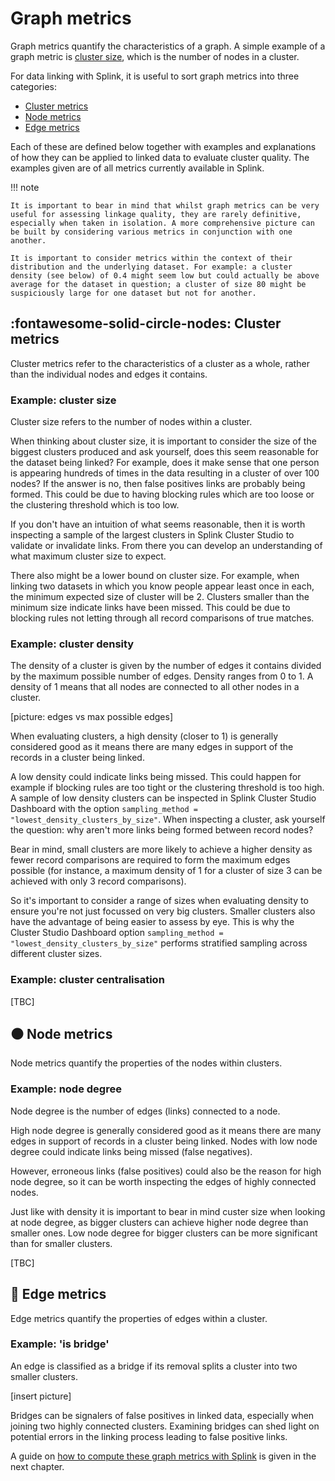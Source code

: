 # Graph metrics

Graph metrics quantify the characteristics of a graph. A simple example of a graph metric is [cluster size](), which is the number of nodes in a cluster.

For data linking with Splink, it is useful to sort graph metrics into three categories:

* [Cluster metrics]()
* [Node metrics]()
* [Edge metrics]()

Each of these are defined below together with examples and explanations of how they can be applied to linked data to evaluate cluster quality. The examples given are of all metrics currently available in Splink.

!!! note

    It is important to bear in mind that whilst graph metrics can be very useful for assessing linkage quality, they are rarely definitive, especially when taken in isolation. A more comprehensive picture can be built by considering various metrics in conjunction with one another.

    It is important to consider metrics within the context of their distribution and the underlying dataset. For example: a cluster density (see below) of 0.4 might seem low but could actually be above average for the dataset in question; a cluster of size 80 might be suspiciously large for one dataset but not for another.

## :fontawesome-solid-circle-nodes: Cluster metrics

Cluster metrics refer to the characteristics of a cluster as a whole, rather than the individual nodes and edges it contains.

### Example: cluster size

Cluster size refers to the number of nodes within a cluster.

When thinking about cluster size, it is important to consider the size of the biggest clusters produced and ask yourself, does this seem reasonable for the dataset being linked? For example, does it make sense that one person is appearing hundreds of times in the data resulting in a cluster of over 100 nodes? If the answer is no, then false positives links are probably being formed. This could be due to having blocking rules which are too loose or the clustering threshold which is too low.

If you don't have an intuition of what seems reasonable, then it is worth inspecting a sample of the largest clusters in Splink Cluster Studio to validate or invalidate links. From there you can develop an understanding of what maximum cluster size to expect.

There also might be a lower bound on cluster size. For example, when linking two datasets in which you know people appear least once in each, the minimum expected size of cluster will be 2. Clusters smaller than the minimum size indicate links have been missed. This could be due to blocking rules not letting through all record comparisons of true matches.

### Example: cluster density

The density of a cluster is given by the number of edges it contains divided by the maximum possible number of edges. Density ranges from 0 to 1. A density of 1 means that all nodes are connected to all other nodes in a cluster.

[picture: edges vs max possible edges]

When evaluating clusters, a high density (closer to 1) is generally considered good as it means there are many edges in support of the records in a cluster being linked.

A low density could indicate links being missed. This could happen for example if blocking rules are too tight or the clustering threshold is too high.
A sample of low density clusters can be inspected in Splink Cluster Studio Dashboard with the option `sampling_method = "lowest_density_clusters_by_size"`. When inspecting a cluster, ask yourself the question: why aren't more links being formed between record nodes?

Bear in mind, small clusters are more likely to achieve a higher density as fewer record comparisons are required to form the maximum edges possible (for instance, a maximum density of 1 for a cluster of size 3 can be achieved with only 3 record comparisons).

So it's important to consider a range of sizes when evaluating density to ensure you're not just focussed on very big clusters. Smaller clusters also have the advantage of being easier to assess by eye. This is why the Cluster Studio Dashboard option `sampling_method = "lowest_density_clusters_by_size"` performs stratified sampling across different cluster sizes.

<!-- With each increase in N, the number of possible edges increases. It might be 'harder' for bigger clusters to attain a higher density because blocking rules may prevent all record comparisons of nodes within a cluster. -->

### Example: cluster centralisation

[TBC]

## ⚫️ Node metrics

Node metrics quantify the properties of the nodes within clusters.

### Example: node degree

Node degree is the number of edges (links) connected to a node.

High node degree is generally considered good as it means there are many edges in support of records in a cluster being linked. Nodes with low node degree could indicate links being missed (false negatives).

However, erroneous links (false positives) could also be the reason for high node degree, so it can be worth inspecting the edges of highly connected nodes.

Just like with density it is important to bear in mind custer size when looking at node degree, as bigger clusters can achieve higher node degree than smaller ones. Low node degree for bigger clusters can be more significant than for smaller clusters.

[TBC]

## 🔗 Edge metrics

Edge metrics quantify the properties of edges within a cluster. 

### Example: 'is bridge'

An edge is classified as a bridge if its removal splits a cluster into two smaller clusters.

[insert picture]

Bridges can be signalers of false positives in linked data, especially when joining two highly connected clusters. Examining bridges can shed light on potential errors in the linking process leading to false positive links.

A guide on [how to compute these graph metrics with Splink]() is given in the next chapter.